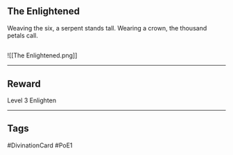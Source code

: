 ## The Enlightened
Weaving the six,
a serpent stands tall.
Wearing a crown,
the thousand petals call.
## 
![[The Enlightened.png]]

---
## Reward
Level 3 Enlighten

---
## Tags
#DivinationCard
#PoE1
